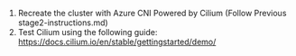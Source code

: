 1. Recreate the cluster with Azure CNI Powered by Cilium (Follow Previous stage2-instructions.md)
2. Test Cilium using the following guide: https://docs.cilium.io/en/stable/gettingstarted/demo/